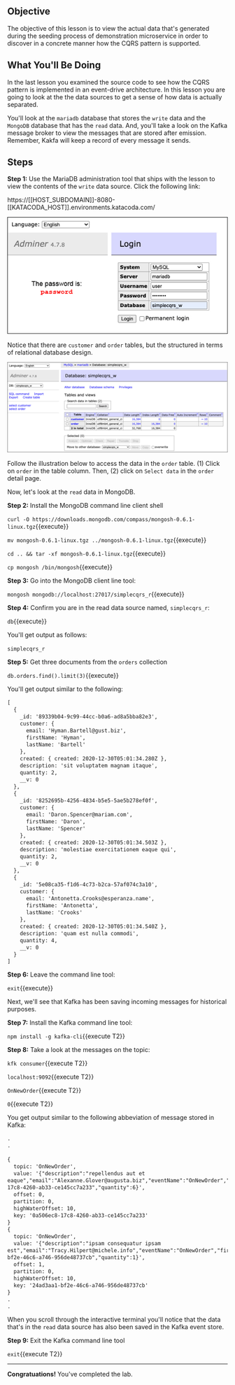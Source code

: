 ## Objective
The objective of this lesson is to view the actual data that's generated during the seeding process of demonstration microservice in order to discover in a concrete manner how the CQRS pattern is supported.

## What You'll Be Doing

In the last lesson you examined the source code to see how the CQRS pattern is implemented in an event-drive architecture. In this lesson you are going to look at the the data sources to get a sense of how data is actually separated.

You'll look at the `mariadb` database that stores the `write` data and the `MongoDB` database that has the `read` data. And, you'll take a look on the Kafka message broker to view the messages that are stored after emission. Remember, Kakfa will keep a record of every message it sends.

## Steps

**Step 1:** Use the MariaDB administration tool that ships with the lesson to view the contents of the `write` data source. Click the following link:

https://[[HOST_SUBDOMAIN]]-8080-[[KATACODA_HOST]].environments.katacoda.com/


![Database Access](msdb-003/assets/db_access.jpg)

Notice that there are `customer` and `order` tables, but the structured in terms of relational database design.

![Database Admin UI](msdb-003/assets/db_admin_ui.png)

Follow the illustration below to access the data in the `order` table. (1) Click on `order` in the table column. Then, (2) click on `Select data` in the `order` detail page.

Now, let's look at the `read` data in MongoDB.

**Step 2:** Install the MongoDB command line client shell

`curl -O https://downloads.mongodb.com/compass/mongosh-0.6.1-linux.tgz`{{execute}}

`mv mongosh-0.6.1-linux.tgz ../mongosh-0.6.1-linux.tgz`{{execute}}

`cd .. && tar -xf mongosh-0.6.1-linux.tgz`{{execute}}

`cp mongosh /bin/mongosh`{{execute}}

**Step 3:** Go into the MongoDB client line tool: 

`mongosh mongodb://localhost:27017/simplecqrs_r`{{execute}}

**Step 4:** Confirm you are in the read data source named, `simplecqrs_r`:

`db`{{execute}}

You'll get output as follows:

`simplecqrs_r`

**Step 5:** Get three documents from the `orders` collection

`db.orders.find().limit(3)`{{execute}}

You'll get output similar to the following:

```
[
  {
    _id: '89339b04-9c99-44cc-b0a6-ad8a5bba82e3',
    customer: {
      email: 'Hyman.Bartell@gust.biz',
      firstName: 'Hyman',
      lastName: 'Bartell'
    },
    created: { created: 2020-12-30T05:01:34.280Z },
    description: 'sit voluptatem magnam itaque',
    quantity: 2,
    __v: 0
  },
  {
    _id: '8252695b-4256-4834-b5e5-5ae5b278ef0f',
    customer: {
      email: 'Daron.Spencer@mariam.com',
      firstName: 'Daron',
      lastName: 'Spencer'
    },
    created: { created: 2020-12-30T05:01:34.503Z },
    description: 'molestiae exercitationem eaque qui',
    quantity: 2,
    __v: 0
  },
  {
    _id: '5e08ca35-f1d6-4c73-b2ca-57af074c3a10',
    customer: {
      email: 'Antonetta.Crooks@esperanza.name',
      firstName: 'Antonetta',
      lastName: 'Crooks'
    },
    created: { created: 2020-12-30T05:01:34.540Z },
    description: 'quam est nulla commodi',
    quantity: 4,
    __v: 0
  }
]

```

**Step 6:**  Leave the command line tool:

`exit`{{execute}}

Next, we'll see that Kafka has been saving incoming messages for historical purposes.

**Step 7:**  Install the Kafka command line tool:

`npm install -g kafka-cli`{{execute T2}}

**Step 8:**  Take a look at the messages on the topic:


`kfk consumer`{{execute T2}}

`localhost:9092`{{execute T2}}

`OnNewOrder`{{execute T2}}

`0`{{execute T2}}

You get output similar to the following abbeviation of message stored in Kafka:

```
.
.

{
  topic: 'OnNewOrder',
  value: '{"description":"repellendus aut et eaque","email":"Alexanne.Glover@augusta.biz","eventName":"OnNewOrder","firstName":"Alexanne","lastName":"Glover","orderId":"0a506ec8-17c8-4260-ab33-ce145cc7a233","quantity":6}',
  offset: 0,
  partition: 0,
  highWaterOffset: 10,
  key: '0a506ec8-17c8-4260-ab33-ce145cc7a233'
}
{
  topic: 'OnNewOrder',
  value: '{"description":"ipsam consequatur ipsam est","email":"Tracy.Hilpert@michele.info","eventName":"OnNewOrder","firstName":"Tracy","lastName":"Hilpert","orderId":"24ad3aa1-bf2e-46c6-a746-956de48737cb","quantity":1}',
  offset: 1,
  partition: 0,
  highWaterOffset: 10,
  key: '24ad3aa1-bf2e-46c6-a746-956de48737cb'
}
.
.

```

When you scroll through the interactive terminal you'll notice that the data that's in the `read` data source has also been saved in the Kafka event store.

**Step 9:** Exit the Kafka command line tool

`exit`{{execute T2}}  

---

**Congratuations!** You've completed the lab.